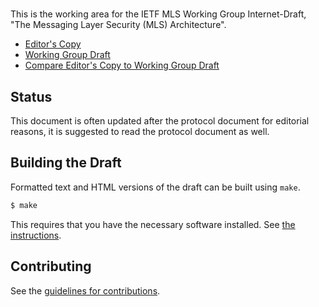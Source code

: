 # 

This is the working area for the IETF MLS Working Group Internet-Draft, "The Messaging Layer Security (MLS) Architecture".

* [Editor's Copy](https://github.com/mlswg/mls-architecture/blob/master/draft-ietf-mls-architecture.md)
* [Working Group Draft](https://tools.ietf.org/html/draft-ietf-mls-architecture)
* [Compare Editor's Copy to Working Group Draft](https://github.com/mlswg/mls-architecture/compare/draft-ietf-mls-architecture-00...master)


## Status

This document is often updated after the protocol document for editorial reasons,
it is suggested to read the protocol document as well.

## Building the Draft

Formatted text and HTML versions of the draft can be built using `make`.

```sh
$ make
```

This requires that you have the necessary software installed.  See
[the instructions](https://github.com/martinthomson/i-d-template/blob/master/doc/SETUP.md).


## Contributing

See the
[guidelines for contributions](https://github.com/mlswg/mls-architecture/blob/master/CONTRIBUTING.md).
